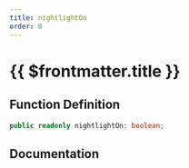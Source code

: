 ```yaml
---
title: nightlightOn
order: 0
---
```


# {{ $frontmatter.title }}

## Function Definition

```ts
public readonly nightlightOn: boolean;
```

## Documentation

<!--@include: ./parts/nightlightOn.md-->
